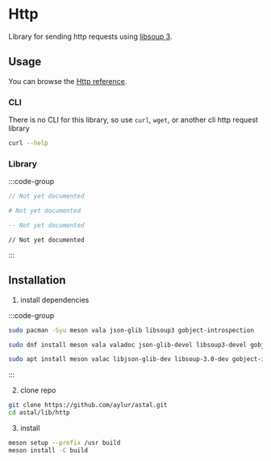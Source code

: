 # Http

Library for sending http requests using [libsoup 3](https://gitlab.gnome.org/GNOME/libsoup).

## Usage

You can browse the [Http reference](https://aylur.github.io/libastal/apps).

### CLI

There is no CLI for this library, so use `curl`, `wget`,
or another cli http request library


```sh
curl --help
```

### Library

:::code-group

```js [<i class="devicon-javascript-plain"></i> JavaScript]
// Not yet documented
```

```py [<i class="devicon-python-plain"></i> Python]
# Not yet documented
```

```lua [<i class="devicon-lua-plain"></i> Lua]
-- Not yet documented
```

```vala [<i class="devicon-vala-plain"></i> Vala]
// Not yet documented
```

:::

## Installation

1. install dependencies

:::code-group

```sh [<i class="devicon-archlinux-plain"></i> Arch]
sudo pacman -Syu meson vala json-glib libsoup3 gobject-introspection
```

```sh [<i class="devicon-fedora-plain"></i> Fedora]
sudo dnf install meson vala valadoc json-glib-devel libsoup3-devel gobject-introspection-devel
```

```sh [<i class="devicon-ubuntu-plain"></i> Ubuntu]
sudo apt install meson valac libjson-glib-dev libsoup-3.0-dev gobject-introspection
```

:::

2. clone repo

```sh
git clone https://github.com/aylur/astal.git
cd astal/lib/http
```

3. install

```sh
meson setup --prefix /usr build
meson install -C build
```

